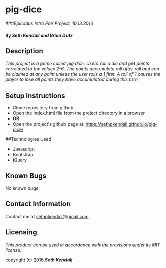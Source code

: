 # pig-dice
###_Epicodus Intro Pair Project, 10.13.2016_

#### By _Seth Kendall and Brian Dutz_

## Description

_This project is a game called pig dice. Users roll a die and get points correlated to the values 2-6. The points accumulate roll after roll and can be claimed at any point unless the user rolls a 1 first. A roll of 1 causes the player to lose all points they have accumulated during this turn_

## Setup Instructions

* Clone repository from github
* Open the index.html file from the project directory in a browser
* **OR**
* Open the project's github page at: https://sethpkendall.github.io/pig-dice/ 

##Technologies Used
* Javascript
* Bootstrap
* jQuery

## Known Bugs
No known bugs.

## Contact Information
Contact me at sethpkendall@gmail.com

## Licensing

*This product can be used in accordance with the provisions under its MIT license.*

copyright (c) 2016 **_Seth Kendall_**
